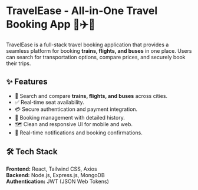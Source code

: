 # TravelEase - All-in-One Travel Booking App 🚆✈️🚌

TravelEase is a full-stack travel booking application that provides a seamless platform for booking **trains, flights, and buses** in one place. Users can search for transportation options, compare prices, and securely book their trips.

## ✨ Features
- 🔎 Search and compare **trains, flights, and buses** across cities.
- ✅ Real-time seat availability.
- 💳 Secure authentication and payment integration.
- 📅 Booking management with detailed history.
- 🗺️ Clean and responsive UI for mobile and web.
- 🔔 Real-time notifications and booking confirmations.

## 🛠️ Tech Stack
**Frontend:** React, Tailwind CSS, Axios  
**Backend:** Node.js, Express.js, MongoDB  
**Authentication:** JWT (JSON Web Tokens)  


